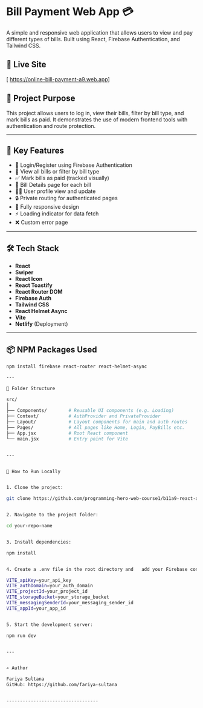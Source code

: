# Bill Payment Web App 💳

A simple and responsive web application that allows users to view and pay different types of bills. Built using React, Firebase Authentication, and Tailwind CSS.

## 🔗 Live Site  
[ https://online-bill-payment-a9.web.app]

## 📌 Project Purpose

This project allows users to log in, view their bills, filter by bill type, and mark bills as paid. It demonstrates the use of modern frontend tools with authentication and route protection.

---

## 🚀 Key Features

- 🔐 Login/Register using Firebase Authentication
- 📄 View all bills or filter by bill type
- ✅ Mark bills as paid (tracked visually)
- 🧾 Bill Details page for each bill
- 🧑‍💼 User profile view and update
- 🔒 Private routing for authenticated pages
- 📱 Fully responsive design
- ⚡ Loading indicator for data fetch
- ❌ Custom error page

---

## 🛠️ Tech Stack

- **React**
- **Swiper**
- **React Icon**
- **React Toastify**
- **React Router DOM**
- **Firebase Auth**
- **Tailwind CSS**
- **React Helmet Async**
- **Vite**
- **Netlify** (Deployment)

---

## 📦 NPM Packages Used

```bash
npm install firebase react-router react-helmet-async

---

📁 Folder Structure

src/
│
├── Components/        # Reusable UI components (e.g. Loading)
├── Context/           # AuthProvider and PrivateProvider
├── Layout/            # Layout components for main and auth routes
├── Pages/             # All pages like Home, Login, PayBills etc.
├── App.jsx            # Root React component
└── main.jsx           # Entry point for Vite


---


🧪 How to Run Locally


1. Clone the project:

git clone https://github.com/programming-hero-web-course1/b11a9-react-authentication-fariya-sultana


2. Navigate to the project folder:

cd your-repo-name


3. Install dependencies:

npm install


4. Create a .env file in the root directory and   add your Firebase config:

VITE_apiKey=your_api_key
VITE_authDomain=your_auth_domain
VITE_projectId=your_project_id
VITE_storageBucket=your_storage_bucket
VITE_messagingSenderId=your_messaging_sender_id
VITE_appId=your_app_id


5. Start the development server:

npm run dev


---


✍️ Author

Fariya Sultana
GitHub: https://github.com/fariya-sultana


----------------------------------





